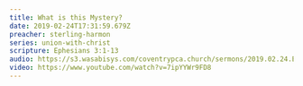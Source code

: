 ```yaml
---
title: What is this Mystery?
date: 2019-02-24T17:31:59.679Z
preacher: sterling-harmon
series: union-with-christ
scripture: Ephesians 3:1-13
audio: https://s3.wasabisys.com/coventrypca.church/sermons/2019.02.24.E Union with Christ, Part 2 - What is This Mystery - Sterling Harmon.mp3
video: https://www.youtube.com/watch?v=7ipYYWr9FD8
---
```

